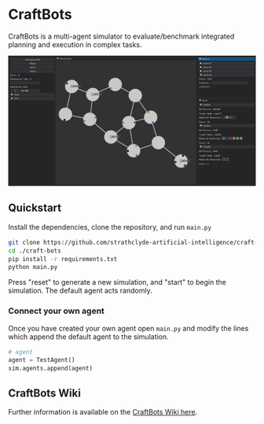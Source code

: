 # CraftBots

CraftBots is a multi-agent simulator to evaluate/benchmark integrated planning and execution in complex tasks.

![Screenshot of Craftbots simulation](screenshot.png)

## Quickstart

Install the dependencies, clone the repository, and run `main.py`
```bash
git clone https://github.com/strathclyde-artificial-intelligence/craft-bots
cd ./craft-bots
pip install -r requirements.txt
python main.py
```

Press "reset" to generate a new simulation, and "start" to begin the simulation. The default agent acts randomly.

### Connect your own agent

Once you have created your own agent open `main.py` and modify the lines which append the default agent to the simulation.
```python
# agent
agent = TestAgent()
sim.agents.append(agent)
```
  
## CraftBots Wiki
Further information is available on the [CraftBots Wiki here](https://github.com/strathclyde-artificial-intelligence/craft-bots/wiki).
